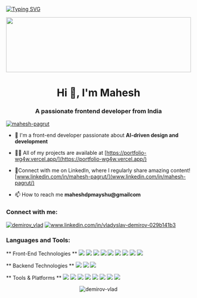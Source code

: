 [![Typing SVG](https://readme-typing-svg.demolab.com?font=Fira+Code&size=32&duration=2000&pause=1000&center=true&random=false&width=1024&height=100&lines=Hi%2C+I'm+Mahesh;A+Passionate+Front-End+Developer)](https://git.io/typing-svg)

<img src="https://raw.githubusercontent.com/matfantinel/matfantinel/master/waves.svg" width="100%" height="150">

<h1 align="center">Hi 👋, I'm Mahesh</h1>
<h3 align="center">A passionate frontend developer from India </h3>

<p align="left"> 
  <a href="https://instagram.com/imaxvibe" target="blank">
    <img src="https://img.shields.io/badge/Follow-mahesh--pagrut-E4405F?logo=instagram&logoColor=white&style=for-the-badge" alt="mahesh-pagrut" />
  </a> 
</p>

- 🔭  I'm a front-end developer passionate about **AI-driven design and development**

- 👨‍💻 All of my projects are available at [https://portfolio-wg4w.vercel.app/](https://portfolio-wg4w.vercel.app/) 

- 📝Connect with me on LinkedIn, where I regularly share amazing content! [www.linkedin.com/in/mahesh-pagrut/](www.linkedin.com/in/mahesh-pagrut/)

- 📫 How to reach me **maheshdpmayshu@gmailcom**

  
<h3>Connect with me:</h3>
<p>
<a href="https://twitter.com/demirov_vlad" target="blank"><img src="https://img.shields.io/badge/Twitter-1DA1F2?style=for-the-badge&logo=twitter&logoColor=white" alt="demirov_vlad" /></a>
<a href="https://linkedin.com/in/www.linkedin.com/in/vladyslav-demirov-029b141b3" target="blank"><img src="https://img.shields.io/badge/LinkedIn-0077B5?style=for-the-badge&logo=linkedin&logoColor=white" alt="www.linkedin.com/in/vladyslav-demirov-029b141b3" /></a>
</p>

<h3 align="left">Languages and Tools:</h3>
<p>
  ** Front-End Technologies **
  <img src="https://img.shields.io/badge/HTML5-E34F26?style=for-the-badge&logo=html5&logoColor=white" />
  <img src="https://img.shields.io/badge/CSS3-1572B6?style=for-the-badge&logo=css3&logoColor=white" />
  <img src="https://img.shields.io/badge/Tailwind_CSS-38B2AC?style=for-the-badge&logo=tailwind-css&logoColor=white" />
  <img src="https://img.shields.io/badge/JavaScript-323330?style=for-the-badge&logo=javascript&logoColor=F7DF1E" />
  <img src="https://img.shields.io/badge/React-20232A?style=for-the-badge&logo=react&logoColor=61DAFB" />
  <img src="https://img.shields.io/badge/TypeScript-007ACC?style=for-the-badge&logo=typescript&logoColor=white" />
  <img src="https://img.shields.io/badge/Chakra_UI-319795?style=for-the-badge&logo=chakraui&logoColor=white" />
  <img src="https://img.shields.io/badge/Next.js-000000?style=for-the-badge&logo=nextdotjs&logoColor=white" />
  <img src="https://img.shields.io/badge/Redux-593D88?style=for-the-badge&logo=redux&logoColor=white" />

  ** Backend Technologies **
  <img src="https://img.shields.io/badge/MySQL-4479A1?style=for-the-badge&logo=mysql&logoColor=white" />
  <img src="https://img.shields.io/badge/MongoDB-4EA94B?style=for-the-badge&logo=mongodb&logoColor=white" />
  <img src="https://img.shields.io/badge/Python-3776AB?style=for-the-badge&logo=python&logoColor=white" />
  
  ** Tools & Platforms **
  <img src="https://img.shields.io/badge/React_Router-CA4245?style=for-the-badge&logo=react-router&logoColor=white" />
  <img src="https://img.shields.io/badge/Postman-FF6C37?style=for-the-badge&logo=Postman&logoColor=white" />
  <img src="https://img.shields.io/badge/Axios-671ddf?&style=for-the-badge&logo=axios&logoColor=white" />
  <img src="https://img.shields.io/badge/VS_Code-007ACC?style=for-the-badge&logo=visualstudiocode&logoColor=white" />
  <img src="https://img.shields.io/badge/Netlify-00C7B7?style=for-the-badge&logo=netlify&logoColor=white" />
  <img src="https://img.shields.io/badge/GitHub-100000?style=for-the-badge&logo=github&logoColor=white" />
  <img src="https://img.shields.io/badge/Vercel-000000?style=for-the-badge&logo=vercel&logoColor=white" />
  <img src="https://img.shields.io/badge/React_Query-FF4154?style=for-the-badge&logo=ReactQuery&logoColor=white" />
</p>



<p align="center"><img align="center" src="https://github-readme-stats.vercel.app/api/top-langs?username=demirov-vlad&show_icons=true&locale=en&layout=compact" alt="demirov-vlad" /></p>
